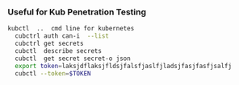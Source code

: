 ### Useful for Kub Penetration Testing

```bash
kubctl  ..  cmd line for kubernetes
  cubctrl auth can-i  --list
  cubctrl get secrets
  cubctl  describe secrets
  cubctl  get secret secret-o json
  export token=laksjdflaksjfldsjfalsfjaslfjladsjfasjfasfjsalfj
  cubctl --token=$TOKEN


  
